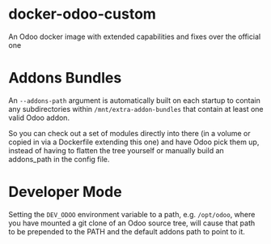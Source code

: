 # docker-odoo-custom
An Odoo docker image with extended capabilities and fixes over the official one

# Addons Bundles

An `--addons-path` argument is automatically built on each startup to contain any subdirectories within `/mnt/extra-addon-bundles` that contain at least one valid Odoo addon.

So you can check out a set of modules directly into there (in a volume or copied in via a Dockerfile extending this one) and have Odoo pick them up, instead of having to flatten the tree yourself or manually build an addons_path in the config file.

# Developer Mode

Setting the `DEV_ODOO` environment variable to a path, e.g. `/opt/odoo`, where you have
mounted a git clone of an Odoo source tree, will cause that path to be prepended to the
PATH and the default addons path to point to it.
